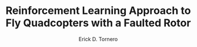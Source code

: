 ---
paperId: 20
author: Erick D. Tornero
publicationauthor: Tornero, E. D.
title: Reinforcement Learning Approach to Fly Quadcopters with a Faulted Rotor
pdf: Oral_Tornero_Erick.pdf
poster: --
alt: --
type: Oral
topic: FAT
link: https://research.latinxinai.org/papers/neurips/2019/pdf/Oral_Tornero_Erick.pdf
conference: neurips
year: 2019
tags: neurips-2019-op
location: Vancouver, Canada
---